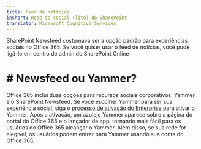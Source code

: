 ```yaml
---
title: Feed de notícias
inshort: Rede de social (lite) do SharePoint
translator: Microsoft Cognitive Services
---
```



SharePoint Newsfeed costumava ser a opção padrão para experiências sociais no Office 365. Se você quiser usar o feed de notícias, você pode ligá-lo em centro de admin do SharePoint Online

# # Newsfeed ou Yammer?
Office 365 inclui duas opções para recursos sociais corporativos: Yammer e o SharePoint Newsfeed. Se você escolher Yammer para ser sua experiência social, siga o [processo de ativação do Enterprise](https://support.office.com/en-us/article/Enterprise-Activation-process-4f924c74-87d2-49d0-a4f6-cba3ce2b0e7c) para ativar o Yammer. Após a ativação, um azulejo Yammer aparece sobre a página do portal do Office 365 e o lançador de app, tornando mais fácil para os usuários do Office 365 alcançar o Yammer. Além disso, se sua rede for elegível, os usuários podem entrar para Yammer usando sua conta do Office 365.



